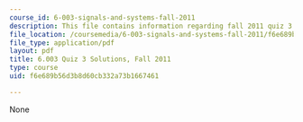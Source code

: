 ```yaml
---
course_id: 6-003-signals-and-systems-fall-2011
description: This file contains information regarding fall 2011 quiz 3 solutions.
file_location: /coursemedia/6-003-signals-and-systems-fall-2011/f6e689b56d3b8d60cb332a73b1667461_MIT6_003F11_q3_sol.pdf
file_type: application/pdf
layout: pdf
title: 6.003 Quiz 3 Solutions, Fall 2011
type: course
uid: f6e689b56d3b8d60cb332a73b1667461

---
```

None